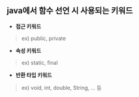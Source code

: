 ## __java에서 함수 선언 시 사용되는 키워드__
- __접근 키워드__
> ex) public, private<br>
- __속성 키워드__
> ex) static, final<br>
- __반환 타입 키워드__
> ex) void, int, double, String, ... 등